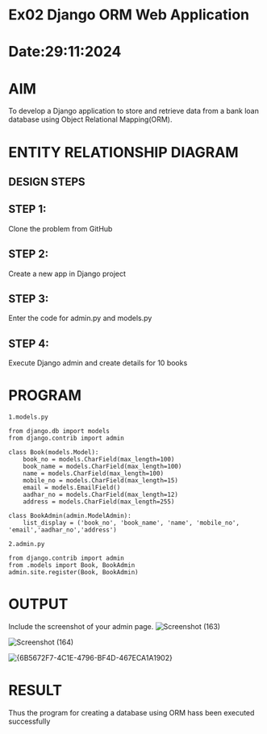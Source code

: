 # Ex02 Django ORM Web Application
# Date:29:11:2024
# AIM
To develop a Django application to store and retrieve data from a bank loan database using Object Relational Mapping(ORM).

# ENTITY RELATIONSHIP DIAGRAM
## DESIGN STEPS
## STEP 1:
Clone the problem from GitHub

## STEP 2:
Create a new app in Django project

## STEP 3:
Enter the code for admin.py and models.py

## STEP 4:
Execute Django admin and create details for 10 books

# PROGRAM
```
1.models.py

from django.db import models
from django.contrib import admin

class Book(models.Model):
    book_no = models.CharField(max_length=100)
    book_name = models.CharField(max_length=100)
    name = models.CharField(max_length=100)
    mobile_no = models.CharField(max_length=15)
    email = models.EmailField()
    aadhar_no = models.CharField(max_length=12)
    address = models.CharField(max_length=255)

class BookAdmin(admin.ModelAdmin):
    list_display = ('book_no', 'book_name', 'name', 'mobile_no', 'email','aadhar_no','address')

2.admin.py

from django.contrib import admin
from .models import Book, BookAdmin
admin.site.register(Book, BookAdmin)

```
# OUTPUT
Include the screenshot of your admin page.
![Screenshot (163)](https://github.com/user-attachments/assets/3b5d7f08-4780-4707-b2e6-db45647e4eda)

![Screenshot (164)](https://github.com/user-attachments/assets/9aca72ba-771d-47a5-96c8-4d341c6373cf)



![{6B5672F7-4C1E-4796-BF4D-467ECA1A1902}](https://github.com/user-attachments/assets/f9844b1f-613c-4577-91b8-45d734604437)



# RESULT
Thus the program for creating a database using ORM hass been executed successfully
